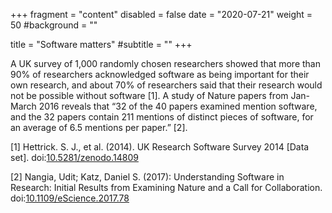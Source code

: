 +++
fragment = "content"
disabled = false
date = "2020-07-21"
weight = 50
#background = ""

title = "Software matters"
#subtitle = ""
+++

A UK survey of 1,000 randomly chosen researchers showed that more than 90% of researchers acknowledged software as being important for their own research, and about 70% of researchers said that their research would not be possible without software [1].  A study of Nature papers from Jan-March 2016 reveals that “32 of the 40 papers examined mention software, and the 32 papers contain 211 mentions of distinct pieces of software, for an average of 6.5 mentions per paper.” [2].

[1] Hettrick. S. J., et al. (2014). UK Research Software Survey 2014 [Data set]. doi:[10.5281/zenodo.14809](https://doi.org/10.5281/zenodo.14809)

[2] Nangia, Udit; Katz, Daniel S. (2017): Understanding Software in Research: Initial Results from Examining Nature and a Call for Collaboration. doi:[10.1109/eScience.2017.78](https://doi.org/10.1109/eScience.2017.78)
